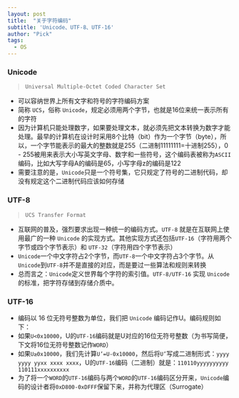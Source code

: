 ```yaml
---
layout: post
title:  "关于字符编码"
subtitle: 'Unicode、UTF-8、UTF-16'
author: "Pick"
tags:
  - OS
---
```


### Unicode
> `Universal Multiple-Octet Coded Character Set`

- 可以容纳世界上所有文字和符号的字符编码方案
- 简称 `UCS`，俗称 `Unicode`，规定必须用两个字节，也就是16位来统一表示所有的字符  
- 因为计算机只能处理数字，如果要处理文本，就必须先把文本转换为数字才能处理。最早的计算机在设计时采用8个比特（bit）作为一个字节（byte），所以，一个字节能表示的最大的整数就是255（二进制11111111=十进制255），0 - 255被用来表示大小写英文字母、数字和一些符号，这个编码表被称为`ASCII`编码，比如大写字母A的编码是65，小写字母z的编码是122  
- 需要注意的是，`Unicode`只是一个符号集，它只规定了符号的二进制代码，却没有规定这个二进制代码应该如何存储

### UTF-8
> `UCS Transfer Format`

- 互联网的普及，强烈要求出现一种统一的编码方式。`UTF-8` 就是在互联网上使用最广的一种 `Unicode` 的实现方式。其他实现方式还包括`UTF-16`（字符用两个字节或四个字节表示）和 `UTF-32`（字符用四个字节表示）  
- `Unicode`一个中文字符占2个字节，而`UTF-8`一个中文字符占3个字节。从`Unicode`到`UTF-8`并不是直接的对应，而是要过一些算法和规则来转换  
- 总而言之：`Unicode`定义世界每个字符的索引值。`UTF-8/UTF-16` 实现 `Unicode` 的标准，把字符存储到存储介质中。  

### UTF-16

- 编码以 16 位无符号整数为单位，我们把 `Unicode` 编码记作U。编码规则如下：
- 如果`U<0x10000`，U的`UTF-16`编码就是U对应的16位无符号整数（为书写简便，下文将16位无符号整数记作`WORD`）
- 如果`U≥0x10000`，我们先计算`U’=U-0x10000`，然后将`U’`写成二进制形式：`yyyy yyyy yyxx xxxx xxxx`，U的`UTF-16`编码（二进制）就是：`110110yyyyyyyyyy 110111xxxxxxxxxx`
- 为了将一个`WORD`的`UTF-16`编码与两个`WORD`的`UTF-16`编码区分开来，`Unicode`编码的设计者将`0xD800-0xDFFF`保留下来，并称为代理区（Surrogate）